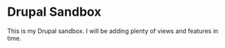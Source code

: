 Drupal Sandbox
======
This is my Drupal sandbox. I will be adding plenty of views and features in time.
